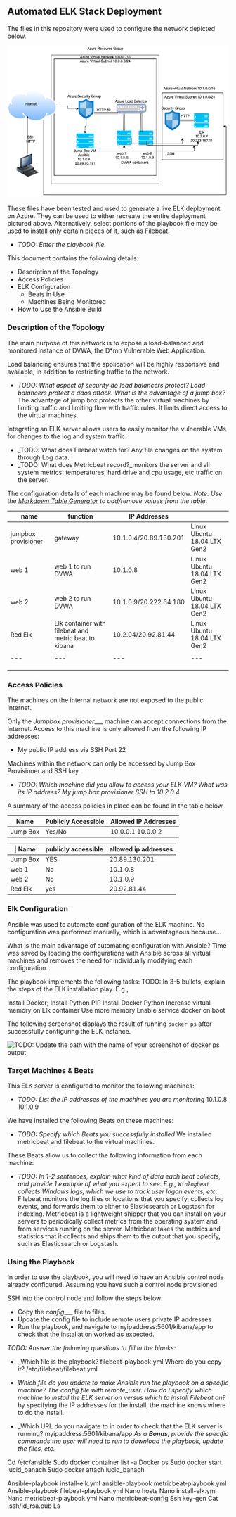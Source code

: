 ## Automated ELK Stack Deployment

The files in this repository were used to configure the network depicted below.

![Elk Diagram](https://github.com/kris10ro/ELk-Project/blob/main/diagrams/_mxfile%20host%3D_www.draw.io_%20modified%3D_2020-02-26T02_37_49.440Z_%20agent%3D_Mozilla_5.0%20(Windows%20NT%2010.0%3B%20Win64%3B%20x64)%20AppleWebKit_537.36%20(KHTML%2C%20like%20Gecko)%20Chrome_79.0.3945.130%20Safari_537.36_%20etag%3D_i2dBWq1z0HM-VBo94Bpm_%20version%3D_12.7.6_%20type%3D_de.png)

These files have been tested and used to generate a live ELK deployment on Azure. They can be used to either recreate the entire deployment pictured above. Alternatively, select portions of the playbook file may be used to install only certain pieces of it, such as Filebeat.

  - _TODO: Enter the playbook file._

This document contains the following details:
- Description of the Topology
- Access Policies
- ELK Configuration
  - Beats in Use
  - Machines Being Monitored
- How to Use the Ansible Build


### Description of the Topology

The main purpose of this network is to expose a load-balanced and monitored instance of DVWA, the D*mn Vulnerable Web Application.

Load balancing ensures that the application will be highly responsive and available, in addition to restricting traffic to the network.
- _TODO: What aspect of security do load balancers protect? Load balancers protect a ddos attack. What is the advantage of a jump box?_ The advantage of jump box protects the other virtual machines by limiting traffic and limiting flow with traffic rules. It limits direct access to the virtual machines. 

Integrating an ELK server allows users to easily monitor the vulnerable VMs for changes to the log and system traffic.
- _TODO: What does Filebeat watch for? Any file changes on the system through Log data.
- _TODO: What does Metricbeat record?_monitors the server and all system metrics: temperatures, hard drive and cpu usage, etc traffic on the server. 

The configuration details of each machine may be found below.
_Note: Use the [Markdown Table Generator](http://www.tablesgenerator.com/markdown_tables) to add/remove values from the table_.

| name                | function                                              | IP Addresses           |                             |
|---------------------|-------------------------------------------------------|------------------------|-----------------------------|
| jumpbox provisioner | gateway                                               | 10.1.0.4/20.89.130.201 | Linux Ubuntu 18.04 LTX Gen2 |
| web 1               | web 1 to run DVWA                                     | 10.1.0.8               | Linux Ubuntu 18.04 LTX Gen2 |
| web 2               | web 2 to run DVWA                                     | 10.1.0.9/20.222.64.180 | Linux Ubuntu 18.04 LTX Gen2 |
| Red Elk             | Elk container with filebeat and metric beat to kibana | 10.2.04/20.92.81.44    | Linux Ubuntu 18.04 LTX Gen2
|   |   |   |   |   |
|---|---|---|---|---|
|   |   |   |   |   |
|   |   |   |   |   |
|   |   |   |   |   |


### Access Policies

The machines on the internal network are not exposed to the public Internet. 

Only the _Jumpbox provisioner____ machine can accept connections from the Internet. Access to this machine is only allowed from the following IP addresses:
- My public IP address via SSH Port 22

Machines within the network can only be accessed by Jump Box Provisioner and SSH key.
- _TODO: Which machine did you allow to access your ELK VM? What was its IP address?
My jump box provisioner SSH to 10.2.0.4_

A summary of the access policies in place can be found in the table below.

| Name     | Publicly Accessible | Allowed IP Addresses |
|----------|---------------------|----------------------|
| Jump Box | Yes/No              | 10.0.0.1 10.0.0.2    |

| \| Name      | publicly accessible | allowed ip addresses |
|--------------|---------------------|----------------------|
| Jump Box     | YES                 | 20.89.130.201        |
| web 1        | No                  | 10.1.0.8             |
| web 2        | No                  | 10.1.0.9             |
| Red Elk      | yes                 | 20.92.81.44          |

### Elk Configuration

Ansible was used to automate configuration of the ELK machine. No configuration was performed manually, which is advantageous because...

What is the main advantage of automating configuration with Ansible? Time was saved by loading the configurations with Ansible across all virtual machines and removes the need for individually modifying each configuration. 

The playbook implements the following tasks:
TODO: In 3-5 bullets, explain the steps of the ELK installation play. E.g.,

Install Docker;
Install Python PIP
Install Docker Python
Increase virtual memory on Elk container 
Use more memory
Enable service docker on boot



The following screenshot displays the result of running `docker ps` after successfully configuring the ELK instance.

![TODO: Update the path with the name of your screenshot of docker ps output](Images/docker_ps_output.png)


### Target Machines & Beats
This ELK server is configured to monitor the following machines:
- _TODO: List the IP addresses of the machines you are monitoring_
10.1.0.8
10.1.0.9

We have installed the following Beats on these machines:
- _TODO: Specify which Beats you successfully installed_
We installed metricbeat and filebeat to the virtual machines.

These Beats allow us to collect the following information from each machine:
- _TODO: In 1-2 sentences, explain what kind of data each beat collects, and provide 1 example of what you expect to see. E.g., `Winlogbeat` collects Windows logs, which we use to track user logon events, etc._
Filebeat monitors the log files or locations that you specify, collects log events, and forwards them to either to Elasticsearch or Logstash for indexing.
Metricbeat is a lightweight shipper that you can install on your servers to periodically collect metrics from the operating system and from services running on the server. Metricbeat takes the metrics and statistics that it collects and ships them to the output that you specify, such as Elasticsearch or Logstash.



### Using the Playbook
In order to use the playbook, you will need to have an Ansible control node already configured. Assuming you have such a control node provisioned: 

SSH into the control node and follow the steps below:
- Copy the _config____ file to files.
- Update the config file to include remote users private IP addresses
- Run the playbook, and navigate to myipaddress:5601/kibana/app to check that the installation worked as expected.

_TODO: Answer the following questions to fill in the blanks:_
- _Which file is the playbook? filebeat-playbook.yml Where do you copy it? /etc/filebeat/filebeat.yml
- _Which file do you update to make Ansible run the playbook on a specific machine? The config file with remote_user. 
How do I specify which machine to install the ELK server on versus which to install Filebeat on?_ by specifying the IP addresses for the install, the machine knows where to do the install. 

- _Which URL do you navigate to in order to check that the ELK server is running?
myipaddress:5601/kibana/app
_As a **Bonus**, provide the specific commands the user will need to run to download the playbook, update the files, etc._

Cd /etc/ansible
Sudo docker container list -a
Docker ps
Sudo docker start lucid_banach
Sudo docker attach lucid_banach

Ansible-playbook install-elk.yml
ansible-playbook metricbeat-playbook.yml
Ansible-playbook filebeat-playbook.yml
Nano hosts
Nano install-elk.yml
Nano metricbeat-playbook.yml
Nano metricbeat-config
Ssh key-gen
Cat .ssh/id_rsa.pub
Ls

